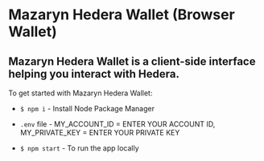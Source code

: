 # Mazaryn Hedera Wallet (Browser Wallet)

## Mazaryn Hedera Wallet is a client-side interface helping you interact with Hedera.


To get started with Mazaryn Hedera Wallet:


* `$ npm i` - Install Node Package Manager

* `.env` file -  MY_ACCOUNT_ID = ENTER YOUR ACCOUNT ID, MY_PRIVATE_KEY = ENTER YOUR PRIVATE KEY 

* `$ npm start` - To run the app locally





